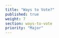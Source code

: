 ```yaml
---
title: "Ways to Vote?"
published: true
weight: 7
section: ways-to-vote
priority: "Major"
---
```


  
